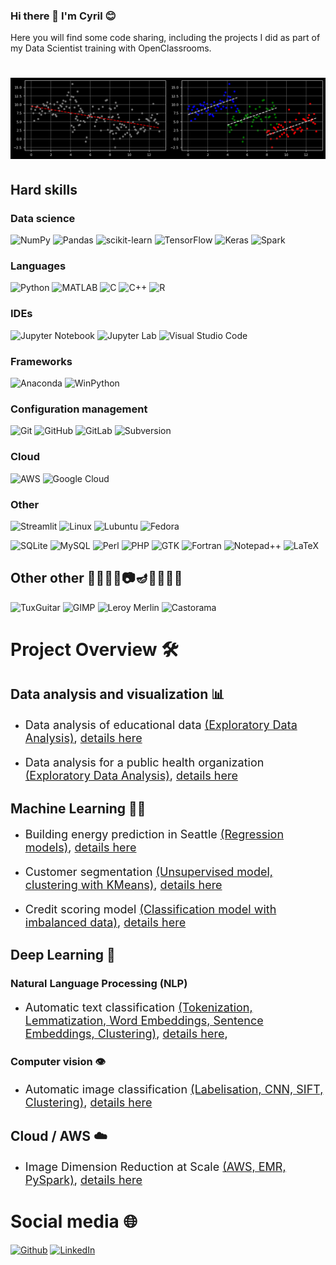### Hi there 👋 I'm Cyril 😊

Here you will find some code sharing, including the projects I did as part of my Data Scientist training with OpenClassrooms.

# ![Cyril GABORIT](https://github.com/CyrilWW/CyrilWW/blob/main/homemade-simpson.png)

## Hard skills
### Data science

![NumPy](https://img.shields.io/badge/numpy-%23013243.svg?style=for-the-badge&logo=numpy&logoColor=white)
![Pandas](https://img.shields.io/badge/pandas-%23150458.svg?style=for-the-badge&logo=pandas&logoColor=white)
![scikit-learn](https://img.shields.io/badge/scikit--learn-%23F7931E.svg?style=for-the-badge&logo=scikit-learn&logoColor=white)
![TensorFlow](https://img.shields.io/badge/TensorFlow-%23FF6F00.svg?style=for-the-badge&logo=TensorFlow&logoColor=white)
![Keras](https://img.shields.io/badge/Keras-%23D00000.svg?style=for-the-badge&logo=Keras&logoColor=white)
![Spark](https://img.shields.io/badge/Spark-PySpark-red?style=for-the-badge&logo=python&logoColor=white)

### Languages

![Python](https://img.shields.io/badge/python-3670A0?style=for-the-badge&logo=python&logoColor=ffdd54)
![MATLAB](https://img.shields.io/badge/-MATLAB-orange?style=for-the-badge&logo=MATLAB&logoColor=white)
![C](https://img.shields.io/badge/C-%2300599C.svg?style=for-the-badge&logo=c&logoColor=white)
![C++](https://img.shields.io/static/v1?style=for-the-badge&message=C%2B%2B&color=00599C&logo=C%2B%2B&logoColor=FFFFFF&label=)
![R](https://img.shields.io/badge/R-%2300599C.svg?style=for-the-badge&logo=R&logoColor=white)

### IDEs

![Jupyter Notebook](https://img.shields.io/badge/Jupyter-Notebook-orange?style=for-the-badge&logo=jupyter&logoColor=orange)
![Jupyter Lab](https://img.shields.io/badge/Jupyter-Lab-red?style=for-the-badge&logo=jupyter&logoColor=orange)
![Visual Studio Code](https://img.shields.io/badge/Visual%20Studio%20Code-0078d7.svg?style=for-the-badge&logo=visual-studio-code&logoColor=white)

### Frameworks

![Anaconda](https://img.shields.io/badge/Anaconda-%2344A833.svg?style=for-the-badge&logo=anaconda&logoColor=white)
![WinPython](https://img.shields.io/badge/WinPython-yellow?style=for-the-badge&logo=python&color=blue&logoColor=yellow)

### Configuration management
![Git](https://img.shields.io/badge/-Git-F05032?&style=for-the-badge&logo=git&logoColor=white)
![GitHub](https://img.shields.io/badge/GitHub-%2312100E.svg?&style=for-the-badge&logo=Github&logoColor=white)
![GitLab](https://img.shields.io/static/v1?style=for-the-badge&message=GitLab&color=FC6D26&logo=GitLab&logoColor=FFFFFF&label=)
![Subversion](https://img.shields.io/static/v1?style=for-the-badge&message=Subversion&color=809CC9&logo=Subversion&logoColor=FFFFFF&label=)

### Cloud
![AWS](https://img.shields.io/badge/Amazon%20AWS-232F3E.svg?style=for-the-badge&logo=Amazon-AWS&logoColor=white)
![Google Cloud](https://img.shields.io/static/v1?style=for-the-badge&message=Google+Cloud&color=4285F4&logo=Google+Cloud&logoColor=FFFFFF&label=)

### Other
![Streamlit](https://img.shields.io/static/v1?style=for-the-badge&message=Streamlit&color=FF4B4B&logo=Streamlit&logoColor=FFFFFF&label=)
![Linux](https://img.shields.io/static/v1?style=for-the-badge&message=Linux&color=222222&logo=Linux&logoColor=FCC624&label=)
![Lubuntu](https://img.shields.io/static/v1?style=for-the-badge&message=Lubuntu&color=0068C8&logo=Lubuntu&logoColor=FFFFFF&label=)
![Fedora](https://img.shields.io/static/v1?style=for-the-badge&message=Fedora&color=51A2DA&logo=Fedora&logoColor=FFFFFF&label=)

![SQLite](https://img.shields.io/static/v1?style=for-the-badge&message=SQLite&color=003B57&logo=SQLite&logoColor=FFFFFF&label=)
![MySQL](https://img.shields.io/static/v1?style=for-the-badge&message=MySQL&color=4479A1&logo=MySQL&logoColor=FFFFFF&label=)
![Perl](https://img.shields.io/static/v1?style=for-the-badge&message=Perl&color=39457E&logo=Perl&logoColor=FFFFFF&label=)
![PHP](https://img.shields.io/static/v1?style=for-the-badge&message=PHP&color=777BB4&logo=PHP&logoColor=FFFFFF&label=)
![GTK](https://img.shields.io/static/v1?style=for-the-badge&message=GTK&color=222222&logo=GTK&logoColor=7FE719&label=)
![Fortran](https://img.shields.io/static/v1?style=for-the-badge&message=Fortran&color=734F96&logo=Fortran&logoColor=FFFFFF&label=)
![Notepad++](https://img.shields.io/badge/Notepad++-90E59A.svg?style=for-the-badge&logo=notepad%2B%2B&logoColor=black)
![LaTeX](https://img.shields.io/static/v1?style=for-the-badge&message=LaTeX&color=008080&logo=LaTeX&logoColor=FFFFFF&label=)


## Other other 🎼🎵🎸🥁📷🪔🧰🔨👟😝
![TuxGuitar](https://img.shields.io/badge/-TuxGuitar-F05032?&style=for-the-badge&logo=Linux&logoColor=white)
![GIMP](https://img.shields.io/static/v1?style=for-the-badge&message=GIMP&color=5C5543&logo=GIMP&logoColor=FFFFFF&label=)
![Leroy Merlin](https://img.shields.io/static/v1?style=for-the-badge&message=Leroy+Merlin&color=222222&logo=Leroy+Merlin&logoColor=78BE20&label=)
![Castorama](https://img.shields.io/static/v1?style=for-the-badge&message=Castorama&color=0078D7&logo=Castorama&logoColor=FFFFFF&label=) 

 
# 

# Project Overview 🛠

## Data analysis and visualization 📊

- <p style="font-size:18px; ">Data analysis of educational data <a href="https://github.com/CyrilWW/OC-DS-Projet-2">(Exploratory Data Analysis)</a>, <a href="https://nbviewer.org/github.com/CyrilWW/OC-DS-Projet-2/blob/main/notebooks/1_EDA_en.ipynb" >details here</a></p>

- <p style="font-size:18px; ">Data analysis for a public health organization <a href="https://github.com/CyrilWW/OC-DS-Projet-3">(Exploratory Data Analysis)</a>, <a href="https://nbviewer.org/github.com/CyrilWW/OC-DS-Projet-3/blob/main/notebooks/1_Exploration_en.ipynb" >details here</a></p>

## Machine Learning 👨‍🎓

- <p style="font-size:18px; ">Building energy prediction in Seattle <a href="https://github.com/CyrilWW/OC-DS-Projet-4">(Regression models)</a>, <a href="https://nbviewer.org/github.com/CyrilWW/OC-DS-Projet-4/blob/main/notebooks/1_exploration_en.ipynb" >details here</a></p>

- <p style="font-size:18px; ">Customer segmentation <a href="https://github.com/CyrilWW/Projet_5">(Unsupervised model, clustering with KMeans)</a>, <a href="https://nbviewer.org/github/CyrilWW/OC-DS-Projet-5/blob/main/notebooks/1_exploration_en.ipynb" >details here</a></p>

- <p style="font-size:18px; ">Credit scoring model <a href="https://github.com/CyrilWW/OC-DS-Projet-7">(Classification model with imbalanced data)</a>, <a href="https://nbviewer.org/github.com/CyrilWW/OC-DS-Projet-7/blob/main/notebooks/1_EDA.ipynb" >details here</a></p>


## Deep Learning 🧠

### Natural Language Processing (NLP)


- <p style="font-size:18px; ">Automatic text classification <a href="https://github.com/CyrilWW/OC-DS-Projet-6">(Tokenization, Lemmatization, Word Embeddings, Sentence Embeddings, Clustering)</a>, <a href="https://nbviewer.org/github.com/CyrilWW/OC-DS-Projet-6/notebooks/1_exploration_en.ipynb" >details here</a>, </p>


### Computer vision 👁

- <p style="font-size:18px; ">Automatic image classification <a href="https://github.com/CyrilWW/OC-DS-Projet-6">(Labelisation, CNN, SIFT, Clustering)</a>, <a href="https://nbviewer.org/github.com/CyrilWW/OC-DS-Projet-6/notebooks/1_exploration_en.ipynb" >details here</a></p>


## Cloud / AWS 	☁️

- <p style="font-size:18px; ">Image Dimension Reduction at Scale <a href="https://github.com/CyrilWW/OC-DS-Projet-8">(AWS, EMR, PySpark)</a>, <a href="https://github.com/CyrilWW/OC-DS-Projet-8/tree/main/src" >details here</a></p>



# Social media 🌐

<p>
<a href="https://github.com/CyrilWW" target="_blank"><img alt="Github" src="https://img.shields.io/badge/GitHub-%2312100E.svg?&style=for-the-badge&logo=Github&logoColor=white" /></a> 
<a href="https://www.linkedin.com/in/cyril-gaborit-816434210/" target="_blank"><img alt="LinkedIn" src="https://img.shields.io/badge/linkedin-%230077B5.svg?&style=for-the-badge&logo=linkedin&logoColor=white" /></a> 
</p>




<!-- # Hidden info 

 -->
